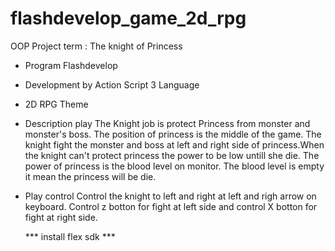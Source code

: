 # flashdevelop_game_2d_rpg
OOP Project term : The knight of Princess
-  Program Flashdevelop
-  Development by Action Script 3 Language 
-  2D RPG Theme
-  Description play
    The Knight job is protect Princess from monster and monster's boss. The position of princess is the middle of the game. The knight fight the monster and boss at left and right side of princess.When the knight can't protect princess the power to be low untill she die. The power of princess is the blood level on monitor. The blood level is empty it mean the princess will be die. 
- Play control
   Control the knight to left and right at left and righ arrow on keyboard. 
    Control z botton for fight at left side and control X botton for fight at right side.
    
    *** install flex sdk  ***
